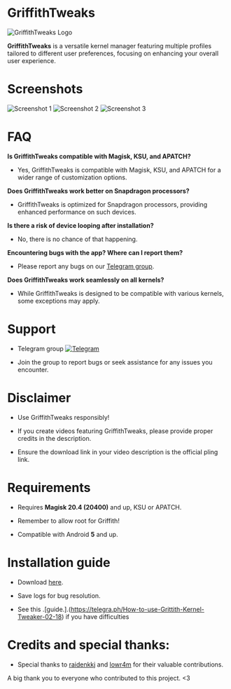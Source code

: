 # GriffithTweaks

![GriffithTweaks Logo](https://github.com/haxislancelot/GriffithTweaks/raw/main/nihil.png)

**GriffithTweaks** is a versatile kernel manager featuring multiple profiles tailored to different user preferences, focusing on enhancing your overall user experience.

# Screenshots

![Screenshot 1](https://github.com/haxislancelot/GriffithTweaks/raw/main/screenshots/Screenshot_20240225-022617_Griffith.png)
![Screenshot 2](https://github.com/haxislancelot/GriffithTweaks/raw/main/screenshots/Screenshot_20240225-022621_Griffith.png)
![Screenshot 3](https://github.com/haxislancelot/GriffithTweaks/raw/main/screenshots/Screenshot_20240225-022627_Pixel%20Launcher.png)

# FAQ

**Is GriffithTweaks compatible with Magisk, KSU, and APATCH?**

  - Yes, GriffithTweaks is compatible with Magisk, KSU, and APATCH for a wider range of customization options.

**Does GriffithTweaks work better on Snapdragon processors?**

  - GriffithTweaks is optimized for Snapdragon processors, providing enhanced performance on such devices.

**Is there a risk of device looping after installation?**

  - No, there is no chance of that happening.

**Encountering bugs with the app? Where can I report them?**

  - Please report any bugs on our [Telegram group](https://t.me/nihilprojects).

**Does GriffithTweaks work seamlessly on all kernels?**

  - While GriffithTweaks is designed to be compatible with various kernels, some exceptions may apply.

# Support 

 - Telegram group
[![Telegram](https://img.shields.io/badge/Join%20Us%20on-Telegram-blue)](https://t.me/nihilprojects)

 - Join the group to report bugs or seek assistance for any issues you encounter.

# Disclaimer

 - Use GriffithTweaks responsibly!

 - If you create videos featuring GriffithTweaks, please provide proper credits in the description.

 - Ensure the download link in your video description is the official pling link.

# Requirements 

 - Requires **Magisk 20.4 (20400)** and up, KSU or APATCH.

 - Remember to allow root for Griffith!

 - Compatible with Android **5** and up.

# Installation guide 

* Download [here](https://github.com/haxislancelot/GriffithTweaks/releases).

* Save logs for bug resolution.

* See this .[guide.].(https://telegra.ph/How-to-use-Grittith-Kernel-Tweaker-02-18) if you have difficulties

# Credits and special thanks:

* Special thanks to [raidenkkj](https://github.com/raidenkkj) and [lowr4m](https://github.com/lowr4m) for their valuable contributions.

A big thank you to everyone who contributed to this project. <3
